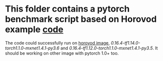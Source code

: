 # This folder contains a pytorch benchmark script based on Horovod example [code](https://github.com/horovod/horovod/blob/master/examples/pytorch_synthetic_benchmark.py)

The code could successfully run on [horovod image](https://hub.docker.com/r/horovod/horovod), _0.16.4-tf1.14.0-torch1.1.0-mxnet1.4.1-py3.6_ and _0.16.4-tf1.12.0-torch1.1.0-mxnet1.4.1-py3.5_. It should be working on other image with pytorch 1.0+ too.
